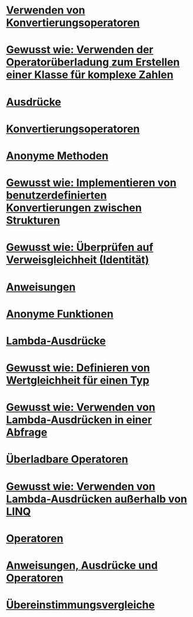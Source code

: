 # [Verwenden von Konvertierungsoperatoren](using-conversion-operators.md)
# [Gewusst wie: Verwenden der Operatorüberladung zum Erstellen einer Klasse für komplexe Zahlen](how-to-use-operator-overloading-to-create-a-complex-number-class.md)
# [Ausdrücke](expressions.md)
# [Konvertierungsoperatoren](conversion-operators.md)
# [Anonyme Methoden](anonymous-methods.md)
# [Gewusst wie: Implementieren von benutzerdefinierten Konvertierungen zwischen Strukturen](how-to-implement-user-defined-conversions-between-structs.md)
# [Gewusst wie: Überprüfen auf Verweisgleichheit (Identität)](how-to-test-for-reference-equality-identity.md)
# [Anweisungen](statements.md)
# [Anonyme Funktionen](anonymous-functions.md)
# [Lambda-Ausdrücke](lambda-expressions.md)
# [Gewusst wie: Definieren von Wertgleichheit für einen Typ](how-to-define-value-equality-for-a-type.md)
# [Gewusst wie: Verwenden von Lambda-Ausdrücken in einer Abfrage](how-to-use-lambda-expressions-in-a-query.md)
# [Überladbare Operatoren](overloadable-operators.md)
# [Gewusst wie: Verwenden von Lambda-Ausdrücken außerhalb von LINQ](how-to-use-lambda-expressions-outside-linq.md)
# [Operatoren](operators.md)
# [Anweisungen, Ausdrücke und Operatoren](index.md)
# [Übereinstimmungsvergleiche](equality-comparisons.md)
